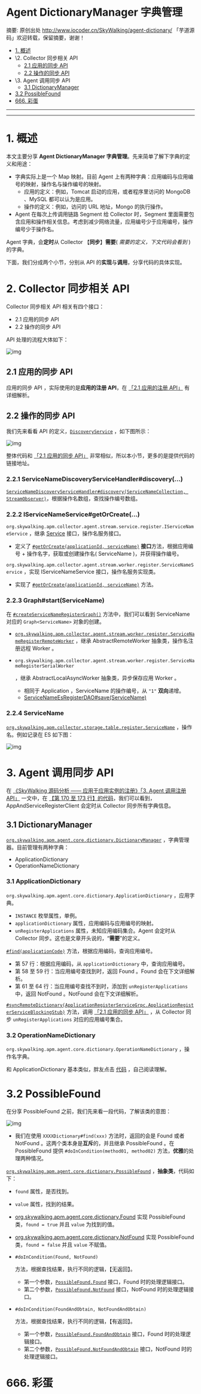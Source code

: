 # Agent DictionaryManager 字典管理

摘要: 原创出处 http://www.iocoder.cn/SkyWalking/agent-dictionary/ 「芋道源码」欢迎转载，保留摘要，谢谢！

- [1. 概述](http://www.iocoder.cn/SkyWalking/agent-dictionary/)
- \2. Collector 同步相关 API
  - [2.1 应用的同步 API](http://www.iocoder.cn/SkyWalking/agent-dictionary/)
  - [2.2 操作的同步 API](http://www.iocoder.cn/SkyWalking/agent-dictionary/)
- \3. Agent 调用同步 API
  - [3.1 DictionaryManager](http://www.iocoder.cn/SkyWalking/agent-dictionary/)
- [3.2 PossibleFound](http://www.iocoder.cn/SkyWalking/agent-dictionary/)
- [666. 彩蛋](http://www.iocoder.cn/SkyWalking/agent-dictionary/)

------

------

# 1. 概述

本文主要分享 **Agent DictionaryManager 字典管理**。先来简单了解下字典的定义和用途：

- 字典实际上是一个 Map 映射。目前 Agent 上有两种字典：应用编码与应用编号的映射，操作名与操作编号的映射。
  - 应用的定义：例如，Tomcat 启动的应用，或者程序里访问的 MongoDB 、MySQL 都可以认为是应用。
  - 操作的定义：例如，访问的 URL 地址，Mongo 的执行操作。
- Agent 在每次上传调用链路 Segment 给 Collector 时，Segment 里面需要包含应用和操作相关信息。考虑到减少网络流量，应用编号少于应用编号，操作编号少于操作名。

Agent 字典，会**定时**从 Collector 【**同步**】**需要**( *需要的定义，下文代码会看到* )的字典。

下面，我们分成两个小节，分别从 API 的**实现**与**调用**，分享代码的具体实现。

# 2. Collector 同步相关 API

Collector 同步相关 API 相关有四个接口：

- 2.1 应用的同步 API
- 2.2 操作的同步 API

API 处理的流程大体如下：

![img](https://static.iocoder.cn/images/SkyWalking/2020_09_25/01.png)

## 2.1 应用的同步 API

应用的同步 API ，实际使用的是**应用的注册 API**，在 [「2.1 应用的注册 API」](http://www.iocoder.cn/SkyWalking/register/?self) 有详细解析。

## 2.2 操作的同步 API

我们先来看看 API 的定义，[`DiscoveryService`](https://github.com/YunaiV/skywalking/blob/ba73b05b99a05bb67fd485188a6c6e0a4ad5fe57/apm-network/src/main/proto/DiscoveryService.proto#L11) ，如下图所示：

![img](https://static.iocoder.cn/images/SkyWalking/2020_09_28/01.png)

整体代码和 [「2.1 应用的同步 API」](https://www.iocoder.cn/SkyWalking/agent-dictionary/#) 非常相似，所以本小节，更多的是提供代码的链接地址。

### 2.2.1 ServiceNameDiscoveryServiceHandler#discovery(…)

[`ServiceNameDiscoveryServiceHandler#discovery(ServiceNameCollection, StreamObserver)`](https://github.com/YunaiV/skywalking/blob/0830d985227c42f0e0f3787ebc99a2b197486b69/apm-collector/apm-collector-agent-grpc/collector-agent-grpc-provider/src/main/java/org/skywalking/apm/collector/agent/grpc/handler/ServiceNameDiscoveryServiceHandler.java#L49)，根据操作名数组，查找操作编号数组。

### 2.2.2 IServiceNameService#getOrCreate(…)

`org.skywalking.apm.collector.agent.stream.service.register.IServiceNameService` ，继承 [Service](https://github.com/YunaiV/skywalking/blob/40823179d7228207b06b603b9a1c09dfc4f78593/apm-collector/apm-collector-core/src/main/java/org/skywalking/apm/collector/core/module/Service.java) 接口，操作名服务接口。

- 定义了 [`#getOrCreate(applicationId, serviceName)`](https://github.com/YunaiV/skywalking/blob/a4db2c4dd5e2adc861e7fb9e9b7b7ffdc57dfb88/apm-collector/apm-collector-agent-stream/collector-agent-stream-define/src/main/java/org/skywalking/apm/collector/agent/stream/service/register/IInstanceIDService.java#L39) **接口**方法，根据应用编号 + 操作名字，获取或创建操作名( ServiceName )，并获得操作编号。

`org.skywalking.apm.collector.agent.stream.worker.register.ServiceNameService` ，实现 IServiceNameService 接口，操作名服务实现类。

- 实现了 [`#getOrCreate(applicationId, serviceName)`](https://github.com/YunaiV/skywalking/blob/0830d985227c42f0e0f3787ebc99a2b197486b69/apm-collector/apm-collector-agent-stream/collector-agent-stream-provider/src/main/java/org/skywalking/apm/collector/agent/stream/worker/register/ServiceNameService.java#L64) 方法。

### 2.2.3 Graph#start(ServiceName)

在 [`#createServiceNameRegisterGraph()`](https://github.com/YunaiV/skywalking/blob/a9873b9bf07882746bd30f29b3c64f4b44887bf2/apm-collector/apm-collector-agent-stream/collector-agent-stream-provider/src/main/java/org/skywalking/apm/collector/agent/stream/graph/RegisterStreamGraph.java#L79) 方法中，我们可以看到 ServiceName 对应的 `Graph<ServiceName>` 对象的创建。

- [`org.skywalking.apm.collector.agent.stream.worker.register.ServiceNameRegisterRemoteWorker`](https://github.com/YunaiV/skywalking/blob/a9873b9bf07882746bd30f29b3c64f4b44887bf2/apm-collector/apm-collector-agent-stream/collector-agent-stream-provider/src/main/java/org/skywalking/apm/collector/agent/stream/worker/register/ServiceNameRegisterRemoteWorker.java) ，继承 AbstractRemoteWorker 抽象类，操作名注册远程 Worker 。

- `org.skywalking.apm.collector.agent.stream.worker.register.ServiceNameRegisterSerialWorker`

   

  ，继承 AbstractLocalAsyncWorker 抽象类，异步保存应用 Worker 。

  - 相同于 Application ，ServiceName 的操作编号，从 `"1"` **双向**递增。
  - [ServiceNameEsRegisterDAO#save(ServiceName)](https://github.com/YunaiV/skywalking/blob/a4db2c4dd5e2adc861e7fb9e9b7b7ffdc57dfb88/apm-collector/apm-collector-storage/collector-storage-es-provider/src/main/java/org/skywalking/apm/collector/storage/es/dao/ServiceNameEsRegisterDAO.java#L52)

### 2.2.4 ServiceName

[`org.skywalking.apm.collector.storage.table.register.ServiceName`](https://github.com/YunaiV/skywalking/blob/a9873b9bf07882746bd30f29b3c64f4b44887bf2/apm-collector/apm-collector-storage/collector-storage-define/src/main/java/org/skywalking/apm/collector/storage/table/register/ServiceName.java) ，操作名。例如记录在 ES 如下图：

![img](https://static.iocoder.cn/images/SkyWalking/2020_09_28/02.png)

# 3. Agent 调用同步 API

在 [《SkyWalking 源码分析 —— 应用于应用实例的注册》「3. Agent 调用注册 API」](https://www.iocoder.cn/SkyWalking/agent-dictionary/#) 一文中，在 [【第 170 至 173 行】的代码](https://github.com/YunaiV/skywalking/blob/bb8cb1b7dcb428c161f225f0b5d57441105f84c0/apm-sniffer/apm-agent-core/src/main/java/org/skywalking/apm/agent/core/remote/AppAndServiceRegisterClient.java#L170)，我们可以看到，AppAndServiceRegisterClient 会定时从 Collector 同步所有字典信息。

## 3.1 DictionaryManager

[`org.skywalking.apm.agent.core.dictionary.DictionaryManager`](https://github.com/YunaiV/skywalking/blob/0830d985227c42f0e0f3787ebc99a2b197486b69/apm-sniffer/apm-agent-core/src/main/java/org/skywalking/apm/agent/core/dictionary/DictionaryManager.java#L27) ，字典管理器。目前管理有两种字典：

- ApplicationDictionary
- OperationNameDictionary

### 3.1 ApplicationDictionary

`org.skywalking.apm.agent.core.dictionary.ApplicationDictionary` ，应用字典。

- `INSTANCE` 枚举属性，单例。
- `applicationDictionary` 属性，应用编码与应用编号的映射。
- `unRegisterApplications` 属性，未知应用编码集合。Agent 会定时从 Collector 同步。这也是文章开头说的，“**需要**”的定义。

[`#find(applicationCode)`](https://github.com/YunaiV/skywalking/blob/0830d985227c42f0e0f3787ebc99a2b197486b69/apm-sniffer/apm-agent-core/src/main/java/org/skywalking/apm/agent/core/dictionary/ApplicationDictionary.java#L56) 方法，根据应用编码，查询应用编号。

- 第 57 行：根据应用编码，从 `applicationDictionary` 中，查询应用编号。
- 第 58 至 59 行：当应用编号查找到时，返回 Found 。Found 会在下文详细解析。
- 第 61 至 64 行：当应用编号查找不到时，添加到 `unRegisterApplications` 中，返回 NotFound 。NotFound 会在下文详细解析。

[`#syncRemoteDictionary(ApplicationRegisterServiceGrpc.ApplicationRegisterServiceBlockingStub)`](https://github.com/YunaiV/skywalking/blob/0830d985227c42f0e0f3787ebc99a2b197486b69/apm-sniffer/apm-agent-core/src/main/java/org/skywalking/apm/agent/core/dictionary/ApplicationDictionary.java#L74) 方法，调用 [「2.1 应用的同步 API」](https://www.iocoder.cn/SkyWalking/agent-dictionary/#) ，从 Collector 同步 `unRegisterApplications` 对应的应用编号集合。

### 3.2 OperationNameDictionary

`org.skywalking.apm.agent.core.dictionary.OperationNameDictionary` ，操作名字典。

和 ApplicationDictionary 基本类似，胖友点击 [代码](https://github.com/YunaiV/skywalking/blob/0830d985227c42f0e0f3787ebc99a2b197486b69/apm-sniffer/apm-agent-core/src/main/java/org/skywalking/apm/agent/core/dictionary/OperationNameDictionary.java) ，自己阅读理解。

# 3.2 PossibleFound

在分享 PossibleFound 之前，我们先来看一段代码，了解该类的意图：

![img](https://static.iocoder.cn/images/SkyWalking/2020_09_28/03.png)

- 我们在使用 `XXXXDictionary#find(xxx)` 方法时，返回的会是 Found 或者 NotFound 。这两个类本身是**互斥**的，并且继承 PossibleFound 。在 PossibleFound 提供 `#doInCondition(method01, method02)` 方法，**优雅**的处理两种情况。

[`org.skywalking.apm.agent.core.dictionary.PossibleFound`](https://github.com/YunaiV/skywalking/blob/0830d985227c42f0e0f3787ebc99a2b197486b69/apm-sniffer/apm-agent-core/src/main/java/org/skywalking/apm/agent/core/dictionary/PossibleFound.java#L26) ，**抽象类**，代码如下：

- `found` 属性，是否找到。

- `value` 属性，找到的结果。

- [org.skywalking.apm.agent.core.dictionary.Found](https://github.com/YunaiV/skywalking/blob/0830d985227c42f0e0f3787ebc99a2b197486b69/apm-sniffer/apm-agent-core/src/main/java/org/skywalking/apm/agent/core/dictionary/Found.java#L26) 实现 PossibleFound 类，`found = true` 并且 `value` 为找到的值。

- [org.skywalking.apm.agent.core.dictionary.NotFound](https://github.com/YunaiV/skywalking/blob/0830d985227c42f0e0f3787ebc99a2b197486b69/apm-sniffer/apm-agent-core/src/main/java/org/skywalking/apm/agent/core/dictionary/NotFound.java#L26) 实现 PossibleFound 类，`found = false` 并且 `value` 不赋值。

- `#doInCondition(Found, NotFound)`

   

  方法，根据查找结果，执行不同的逻辑，【无返回】。

  - 第一个参数，[`PossibleFound.Found`](https://github.com/YunaiV/skywalking/blob/0830d985227c42f0e0f3787ebc99a2b197486b69/apm-sniffer/apm-agent-core/src/main/java/org/skywalking/apm/agent/core/dictionary/PossibleFound.java#L72) 接口，Found 时的处理逻辑接口。
  - 第二个参数，[`PossibleFound.NotFound`](https://github.com/YunaiV/skywalking/blob/0830d985227c42f0e0f3787ebc99a2b197486b69/apm-sniffer/apm-agent-core/src/main/java/org/skywalking/apm/agent/core/dictionary/PossibleFound.java#L79) 接口，NotFound 时的处理逻辑接口。

- `#doInCondition(FoundAndObtain, NotFoundAndObtain)`

   

  方法，根据查找结果，执行不同的逻辑，【有返回】。

  - 第一个参数，[`PossibleFound.FoundAndObtain`](https://github.com/YunaiV/skywalking/blob/0830d985227c42f0e0f3787ebc99a2b197486b69/apm-sniffer/apm-agent-core/src/main/java/org/skywalking/apm/agent/core/dictionary/PossibleFound.java#L86) 接口，Found 时的处理逻辑接口。
  - 第二个参数，[`PossibleFound.NotFoundAndObtain`](https://github.com/YunaiV/skywalking/blob/0830d985227c42f0e0f3787ebc99a2b197486b69/apm-sniffer/apm-agent-core/src/main/java/org/skywalking/apm/agent/core/dictionary/PossibleFound.java#L93) 接口，NotFound 时的处理逻辑接口。

# 666. 彩蛋